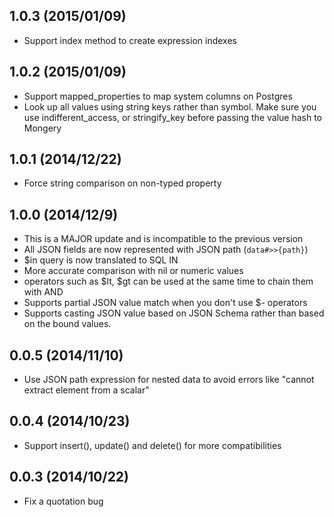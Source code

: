 ## 1.0.3 (2015/01/09)
- Support index method to create expression indexes

## 1.0.2 (2015/01/09)
- Support mapped_properties to map system columns on Postgres
- Look up all values using string keys rather than symbol. Make sure you use indifferent_access, or stringify_key before passing the value hash to Mongery

## 1.0.1 (2014/12/22)
- Force string comparison on non-typed property

## 1.0.0 (2014/12/9)
- This is a MAJOR update and is incompatible to the previous version
- All JSON fields are now represented with JSON path (`data#>>{path}`)
- $in query is now translated to SQL IN
- More accurate comparison with nil or numeric values
- operators such as $lt, $gt can be used at the same time to chain them with AND
- Supports partial JSON value match when you don't use $- operators
- Supports casting JSON value based on JSON Schema rather than based on the bound values.

## 0.0.5 (2014/11/10)
- Use JSON path expression for nested data to avoid errors like "cannot extract element from a scalar"

## 0.0.4 (2014/10/23)
- Support insert(), update() and delete() for more compatibilities

## 0.0.3 (2014/10/22)
- Fix a quotation bug

